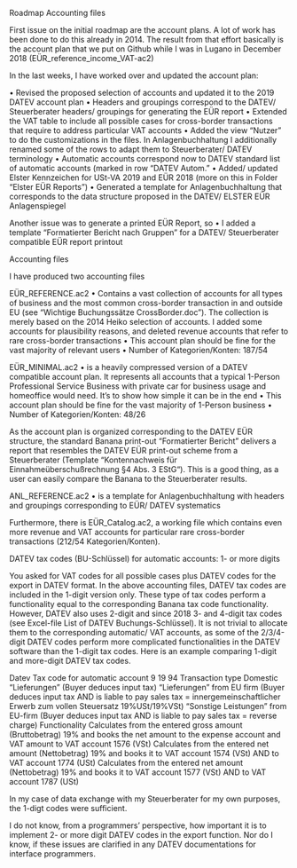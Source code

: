 Roadmap Accounting files

First issue on the initial roadmap are the account plans. A lot of work has been done to do this already in 2014. The result from that effort basically is the account plan that we put on Github while I was in Lugano in December 2018 (EÜR_reference_income_VAT-ac2)

In the last weeks, I have worked over and updated the account plan:

•	Revised the proposed selection of accounts and updated it to the 2019 DATEV account plan
•	Headers and groupings correspond to the DATEV/ Steuerberater headers/ groupings for generating the EÜR report
•	Extended the VAT table to include all possible cases for cross-border transactions that require to address particular VAT accounts
•	Added the view “Nutzer” to do the customizations in the files. In Anlagenbuchhaltung I additionally renamed some of the rows to adapt them to Steuerberater/ DATEV terminology
•	Automatic accounts correspond now to DATEV standard list of automatic accounts (marked in row “DATEV Autom.”
•	Added/ updated Elster Kennzeichen for USt-VA 2019 and EÜR 2018 (more on this in Folder “Elster EÜR Reports”)
•	Generated a template for Anlagenbuchhaltung that corresponds to the data structure proposed in the DATEV/ ELSTER EÜR Anlagenspiegel

Another issue was to generate a printed EÜR Report, so 
•	I added a template “Formatierter Bericht nach Gruppen” for a DATEV/ Steuerberater compatible EÜR report printout



Accounting files

I have produced two accounting files

EÜR_REFERENCE.ac2
•	Contains a vast collection of accounts for all types of business and the most common cross-border transaction in and outside EU (see “Wichtige Buchungssätze CrossBorder.doc”). The collection is merely based on the 2014 Heiko selection of accounts. I added some accounts for plausibility reasons, and deleted revenue accounts that refer to rare cross-border transactions
•	This account plan should be fine for the vast majority of relevant users
•	Number of Kategorien/Konten: 187/54

EÜR_MINIMAL.ac2
•	is a heavily compressed version of a DATEV compatible account plan. It represents all accounts that a typical 1-Person Professional Service Business with private car for business usage and homeoffice would need. It’s to show how simple it can be in the end
•	This account plan should be fine for the vast majority of 1-Person business
•	Number of Kategorien/Konten: 48/26

As the account plan is organized corresponding to the DATEV EÜR structure, the standard Banana print-out “Formatierter Bericht” delivers a report that resembles the DATEV EÜR print-out scheme from a Steuerberater (Template “Kontennachweis für Einnahmeüberschußrechnung §4 Abs. 3 EStG“).  This is a good thing, as a user can easily compare the Banana to the Steuerberater results.

ANL_REFERENCE.ac2
•	is a template for Anlagenbuchhaltung with headers and groupings corresponding to EÜR/ DATEV systematics

Furthermore, there is EÜR_Catalog.ac2, a working file which contains even more revenue and VAT accounts for particular rare cross-border transactions (212/54 Kategorien/Konten).


DATEV tax codes (BU-Schlüssel) for automatic accounts: 1- or more digits

You asked for VAT codes for all possible cases plus DATEV codes for the export in DATEV format.
In the above accounting files, DATEV tax codes are included in the 1-digit version only. These type of tax codes perform a functionality equal to the corresponding Banana tax code functionality.
However, DATEV also uses 2-digit and since 2018 3- and 4-digit tax codes (see Excel-file List of DATEV Buchungs-Schlüssel).
It is not trivial to allocate them to the corresponding automatic/ VAT accounts, as some of the 2/3/4-digit DATEV codes perform more complicated functionalities in the DATEV software than the 1-digit tax codes.
Here is an example comparing 1-digit and more-digit DATEV tax codes.

Datev Tax code for automatic account	9	19	94
Transaction type	Domestic “Lieferungen” (Buyer deduces input tax)	“Lieferungen” from EU firm (Buyer deduces input tax AND is liable to pay sales tax = innergemeinschaftlicher Erwerb zum vollen Steuersatz 19%USt/19%VSt)	“Sonstige Leistungen” from EU-firm (Buyer deduces input tax AND is liable to pay sales tax = reverse charge)
Functionality	Calculates from the entered gross amount (Bruttobetrag) 19% and books the net amount to the expense account and VAT amount to VAT account 1576 (VSt)	Calculates from the entered net amount (Nettobetrag) 19% and books it to VAT account 1574 (VSt) AND to VAT account 1774 (USt)	Calculates from the entered net amount (Nettobetrag) 19% and books it to VAT account 1577 (VSt) AND to VAT account 1787 (USt)

In my case of data exchange with my Steuerberater for my own purposes, the 1-digt codes were sufficient.

I do not know, from a programmers’ perspective, how important it is to implement 2- or more digit DATEV codes in the export function. Nor do I know, if these issues are clarified in any DATEV documentations for interface programmers.



